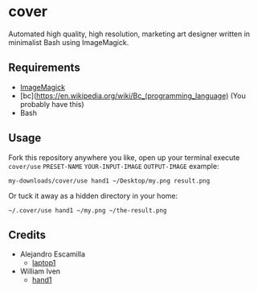 # cover
Automated high quality, high resolution, marketing art designer written in minimalist Bash using ImageMagick.

## Requirements

- [ImageMagick](https://imagemagick.org)
- [bc](https://en.wikipedia.org/wiki/Bc_(programming_language) (You probably have this)
- Bash

## Usage

Fork this repository anywhere you like, open up your terminal execute ```cover/use``` ```PRESET-NAME``` ```YOUR-INPUT-IMAGE``` ```OUTPUT-IMAGE``` example:

    my-downloads/cover/use hand1 ~/Desktop/my.png result.png

Or tuck it away as a hidden directory in your home:

    ~/.cover/use hand1 ~/my.png ~/the-result.png

## Credits

- Alejandro Escamilla
  - [laptop1](https://unsplash.com/@alejandroescamilla?photo=xII7efH1G6o)
- William Iven
  - [hand1](https://unsplash.com/@firmbee?photo=dAmHWsRYP9c)
